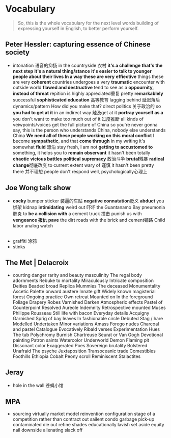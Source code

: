 # Vocabulary
>So, this is the whole vocabulary for the next level words building of expressing yourself in English, to better perform yourself.

## Peter Hessler: capturing essence of Chinese society
* intonation 语音的抑扬 in the countryside 农村 **it's a challenge** **that's the next step** **it's a natural thing/stance**  **it's easier to talk to younger people about their lives In a way these are very** **effiective** things these are very **coherent** countries undergoes a very **traumatic** encounter with outside world **flawed and destructive** tend to see as a **oppournity, instead of threat** repition is highly appreciated重复 pretty **remarkablely** successful **sophisticated education** 高等教育 lagging behind 延迟落后 dynamics/pattern How did you make that? direct politics 关于政治的 so **you had to get at it** in an indirect way  触及get at it **portray yourself as a** you don't want to make too much out of it 过度推断 all kinds of veiwpoints/voices get the full picture of China so you're never gonna say, this is the person who understands China, nobody else understands China **We need all of these people working on this** **moral conflict** I become **sympathetic**, and that **come through** in my writing it's somewhat **fluid** 漂泊 stay fresh, I am not **getting to accustomed to** something, it helps you to **remain observant** it hasn't been totally **chaotic** **vicious battles** **political supremacy** 政治斗争 **brutal**残暴 **radical change**彻底改变 to current extent wary of 谨慎 it hasn't been pretty there 并不理想 people don't respond well, psychologically心理上

## Joe Wong talk show
* **cocky** bumper sticker 装逼的车贴 **negative connatation**贬义 **abduct** you 绑架 kidnap **intimidating** weird out 吓坏 the Guantanamo Bay pneumonia 肺炎 to **be a collision with** a cement truck 撞击 punish us with **vengeance 报仇** **pave** the dirt roads with the brick and cement铺路 Child labor analog watch

## 
* graffiti 涂鸦
* stinks

## The Met | Delacroix
* courting danger
rarity and beauty
masculinity 
The regal body
adornments
Rebuke to mortality
Miraculously
Intricate composition 
Deities
Beaded broad
Replica
Mummies
The deceased
Monumentality 
Ascetic Palette
onward
austere
Innate gift 
Widely known
magisterial forest
Ongoing practice
Own retreat
Mounted on
In the foreground
Foliage
Drapery
Robes
Varnished
Darken
Atmospheric effects
Pastel of
Counterpoint
Resolved
Aureole
Indemnity
Retrospective mounted
Muses
Philippe Rousseau
Still life with bacon
Everyday details
Acquigny
Garnished
Sprig of bay leaves 
In fashionable circle
Debuted
Stag / hare
Modelled
Undertaken
Minor variations 
Amass
Forego nudes
Charcoal and pastel
Catalogue
Evocatively 
Ribald verses
Experimentation 
Hues
The tub
Polychromy
Burnish
Chartreuse 
Seurat or Van Gogh
Devotional painting 
Patron saints 
Watercolor 
Underworld
Demon
Flaming pit
Dissonant color
Exaggerated Poes
Sovereign brutality 
Bolstered
Unafraid
The psyche
Juxtaposition 
Transoceanic trade
Comestibles 
Foothills
Ethiopia
Cobalt
Peony scroll 
Reminiscent
Stalactites

## Jeray
* hole in the wall  苍蝇小馆

## MPA
* sourcing virtually market model reinvention configuration stage of a competition rather than contract out sailent condo garbage pick-up contaminated die out refine shades educationally lavish set aside equity nail downside alienating slack off

















